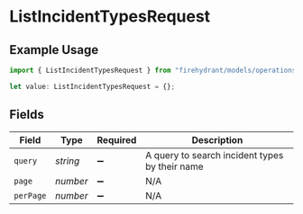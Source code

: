 # ListIncidentTypesRequest

## Example Usage

```typescript
import { ListIncidentTypesRequest } from "firehydrant/models/operations";

let value: ListIncidentTypesRequest = {};
```

## Fields

| Field                                          | Type                                           | Required                                       | Description                                    |
| ---------------------------------------------- | ---------------------------------------------- | ---------------------------------------------- | ---------------------------------------------- |
| `query`                                        | *string*                                       | :heavy_minus_sign:                             | A query to search incident types by their name |
| `page`                                         | *number*                                       | :heavy_minus_sign:                             | N/A                                            |
| `perPage`                                      | *number*                                       | :heavy_minus_sign:                             | N/A                                            |